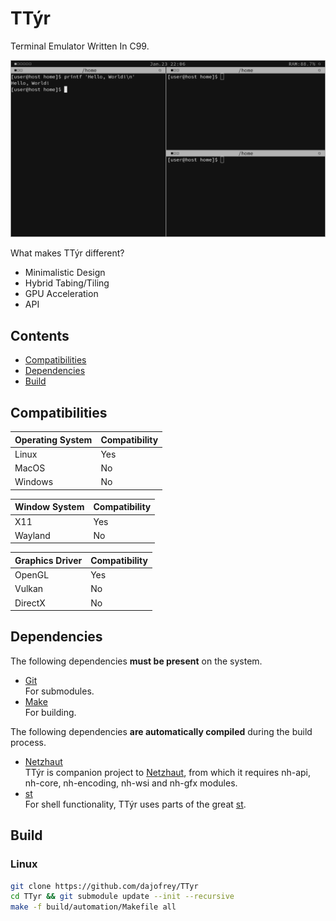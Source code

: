 # TTýr
 
Terminal Emulator Written In C99.

![screenshot](./build/data/image/screenshot.png)

What makes TTýr different?

 - Minimalistic Design
 - Hybrid Tabing/Tiling
 - GPU Acceleration
 - API

## Contents
  
 - [Compatibilities](#Compatibilities)
 - [Dependencies](#Dependencies)
 - [Build](#Build)

## Compatibilities

| Operating System | Compatibility |
| --- | --- |
| Linux | Yes |
| MacOS |  No |
| Windows |  No |

| Window System | Compatibility |
| --- | --- |
| X11 |  Yes |
| Wayland | No |

| Graphics Driver | Compatibility |
| --- | --- |
| OpenGL | Yes |
| Vulkan | No |
| DirectX | No |

## Dependencies

The following dependencies **must be present** on the system. 

 * [Git](https://git-scm.com)  
For submodules.
 * [Make](https://www.gnu.org/software/make)  
For building. 

The following dependencies **are automatically compiled** during the build process.

 * [Netzhaut](https://github.com/dajofrey/netzhaut)  
TTýr is companion project to [Netzhaut](https://github.com/dajofrey/netzhaut), from which it requires nh-api, nh-core, nh-encoding, nh-wsi and nh-gfx modules.
 * [st](https://st.suckless.org/)  
For shell functionality, TTýr uses parts of the great [st](https://st.suckless.org/).   

## Build

### Linux

```bash
git clone https://github.com/dajofrey/TTyr   
cd TTyr && git submodule update --init --recursive    
make -f build/automation/Makefile all
```
